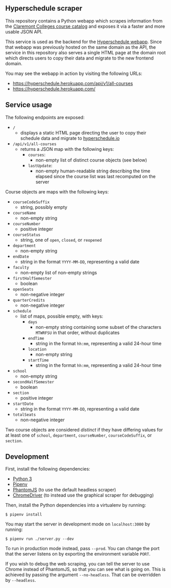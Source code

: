 ## Hyperschedule scraper

This repository contains a Python webapp which scrapes information
from the [Claremont Colleges course catalog][portal] and exposes it
via a faster and more usable JSON API.

This service is used as the backend for the [Hyperschedule
webapp][frontend]. Since that webapp was previously hosted on the same
domain as the API, the service in this repository also serves a single
HTML page at the domain root which directs users to copy their data
and migrate to the new frontend domain.

You may see the webapp in action by visiting the following URLs:

* <https://hyperschedule.herokuapp.com/api/v1/all-courses>
* <https://hyperschedule.herokuapp.com/>

## Service usage

The following endpoints are exposed:
* `/`
  * displays a static HTML page directing the user to copy their
    schedule data and migrate to [hyperschedule.io]
* `/api/v1/all-courses`
  * returns a JSON map with the following keys:
    * `courses`:
      * non-empty list of distinct course objects (see below)
    * `lastUpdate`:
      * non-empty human-readable string describing the time elapsed
        since the course list was last recomputed on the server

Course objects are maps with the following keys:
* `courseCodeSuffix`
  * string, possibly empty
* `courseName`
  * non-empty string
* `courseNumber`
  * positive integer
* `courseStatus`
  * string, one of `open`, `closed`, or `reopened`
* `department`
  * non-empty string
* `endDate`
  * string in the format `YYYY-MM-DD`, representing a valid date
* `faculty`
  * non-empty list of non-empty strings
* `firstHalfSemester`
  * boolean
* `openSeats`
  * non-negative integer
* `quarterCredits`
  * non-negative integer
* `schedule`
  * list of maps, possible empty, with keys:
    * `days`
      * non-empty string containing some subset of the characters
        `MTWRFSU` in that order, without duplicates
    * `endTime`
      * string in the format `hh:mm`, representing a valid 24-hour
        time
    * `location`
      * non-empty string
    * `startTime`
      * string in the format `hh:mm`, representing a valid 24-hour
        time
* `school`
  * non-empty string
* `secondHalfSemester`
  * boolean
* `section`
  * positive integer
* `startDate`
  * string in the format `YYYY-MM-DD`, representing a valid date
* `totalSeats`
  * non-negative integer

Two course objects are considered *distinct* if they have differing
values for at least one of `school`, `department`, `courseNumber`,
`courseCodeSuffix`, or `section`.

## Development

First, install the following dependencies:

* [Python 3][python]
* [Pipenv][pipenv]
* [PhantomJS][phantomjs] (to use the default headless scraper)
* [ChromeDriver][chromedriver] (to instead use the graphical scraper
  for debugging)

Then, install the Python dependencies into a virtualenv by running:

    $ pipenv install

You may start the server in development mode on `localhost:3000` by
running:

    $ pipenv run ./server.py --dev

To run in production mode instead, pass `--prod`. You can change the
port that the server listens on by exporting the environment variable
`PORT`.

If you wish to debug the web scraping, you can tell the server to use
Chrome instead of PhantomJS, so that you can see what is going on.
This is achieved by passing the argument `--no-headless`. That can be
overridden by `--headless`.

[chromedriver]: http://chromedriver.chromium.org/
[frontend]: https://github.com/MuddCreates/hyperschedule
[hyperschedule.io]: https://hyperschedule.io/
[phantomjs]: http://phantomjs.org/
[pipenv]: https://docs.pipenv.org/
[portal]: https://portal.hmc.edu/ICS/Portal_Homepage.jnz?portlet=Course_Schedules&screen=Advanced+Course+Search&screenType=next
[python]: https://www.python.org/
